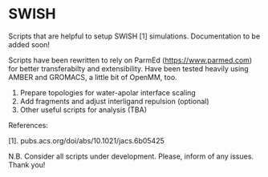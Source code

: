 # SWISH
Scripts that are helpful to setup SWISH [1] simulations.
Documentation to be added soon!

Scripts have been rewritten to rely on ParmEd (https://www.parmed.com) for better transferabilty and extensibility. Have been tested heavily using AMBER and GROMACS, a little bit of OpenMM, too.
 
1. Prepare topologies for water-apolar interface scaling
2. Add fragments and adjust interligand repulsion (optional)
3. Other useful scripts for analysis (TBA)

References:

[1]. pubs.acs.org/doi/abs/10.1021/jacs.6b05425

N.B. Consider all scripts under development. Please, inform of any issues. Thank you!
